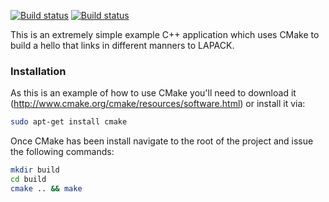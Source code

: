[![Build status](https://ci.appveyor.com/api/projects/status/b6jv06rqce382gh7?branch=master&svg=true)](https://ci.appveyor.com/project/massich/cpp-mkl-test)
[![Build status](https://travis-ci.org/massich/cpp-mkl-test.svg?branch=master)](https://travis-ci.org/massich/cpp-mkl-test.svg?branch=master)


This is an extremely simple example C++ application which uses CMake to build a hello that links in different manners to LAPACK.

### Installation ###
As this is an example of how to use CMake you'll need to download it (http://www.cmake.org/cmake/resources/software.html) or install it via:
```bash
sudo apt-get install cmake
```
Once CMake has been install navigate to the root of the project and issue the following commands:
```bash
mkdir build
cd build
cmake .. && make
```

